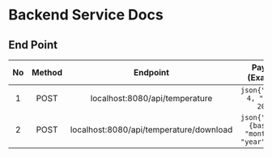 # Backend Service Docs

## End Point

| No  |Method|Endpoint|Payload (Example)|
|:---:|:---:|:---:|:---:|
|   1| POST |localhost:8080/api/temperature            |```json{"month": 4, "year": 2022}```|
|   2| POST |localhost:8080/api/temperature/download   |```json{"image":{base64}, "month": 4, "year": 2022}```   |